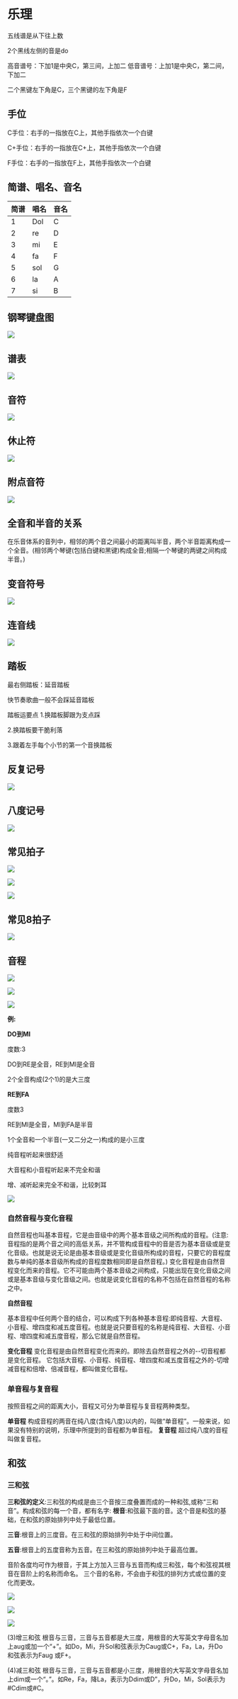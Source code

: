 # 乐理

五线谱是从下往上数

2个黑线左侧的音是do

高音谱号：下加1是中央C，第三间，上加二
低音谱号：上加1是中央C，第二间，下加二

二个黑键左下角是C，三个黑键的左下角是F

## 手位

C手位：右手的一指放在C上，其他手指依次一个白键

C+手位：右手的一指放在C+上，其他手指依次一个白键

F手位：右手的一指放在F上，其他手指依次一个白键

## 简谱、唱名、音名

| 简谱  | 唱名  | 音名  |
| --- | --- | --- |
| 1   | Dol | C   |
| 2   | re  | D   |
| 3   | mi  | E   |
| 4   | fa  | F   |
| 5   | sol | G   |
| 6   | la  | A   |
| 7   | si  | B   |

## 钢琴键盘图

![](C:\Users\user\Desktop\乐\钢琴键盘图.jpg)

## 谱表

![](C:\Users\user\Desktop\乐\谱表.jpg)

## 音符

![](C:\Users\user\Desktop\乐\音符.jpg)

## 休止符

![](C:\Users\user\Desktop\乐\休止符.jpg)

## 附点音符

![](C:\Users\user\Desktop\乐\附点音符.jpg)

## 全音和半音的关系

在乐音体系的音列中，相邻的两个音之间最小的距离叫半音，两个半音距离构成一个全音。(相邻两个琴键(包括白键和黑键)构成全音;相隔一个琴键的两键之间构成半音。)

 

## 变音符号

![](C:\Users\user\Desktop\乐\变音符号.png)

## 连音线

![](C:\Users\user\Desktop\乐\连音线.png)

## 踏板

最右侧踏板：延音踏板

快节奏歌曲一般不会踩延音踏板

踏板运要点
1.换踏板脚跟为支点踩

2.换踏板要干脆利落

3.跟着左手每个小节的第一个音换踏板

## 反复记号

![](C:\Users\user\Desktop\乐\反复记号.png)

## 八度记号

![](C:\Users\user\Desktop\乐\8度.jpg)

## 常见拍子

![](C:\Users\user\Desktop\乐\拍子1.jpg)

![](C:\Users\user\Desktop\乐\拍子2.jpg)

![](C:\Users\user\Desktop\乐\拍子3.jpg)

## 常见8拍子

![](C:\Users\user\Desktop\乐\8分音符.png)

## 音程

![](C:\Users\user\Desktop\乐\音程.jpg)

![](C:\Users\user\Desktop\乐\度数.jpg)

![](C:\Users\user\Desktop\乐\音数.jpg)

**例:**

**DO到MI**

度数:3

DO到RE是全音，RE到MI是全音

2个全音构成(2个1)的是大三度

**RE到FA**

度数3

RE到MI是全音，MI到FA是半音

1个全音和一个半音(一又二分之一)构成的是小三度

纯音程听起来很舒适

大音程和小音程听起来不完全和谐

增、减听起来完全不和谐，比较刺耳

![](C:\Users\user\Desktop\乐\音程写法.jpg)

### 自然音程与变化音程

自然音程也叫基本音程，它是由音级中的两个基本音级之间所构成的音程。(注意:音程指的是两个音之间的高低关系，并不管构成音程中的音是否为基本音级或是变化音级。也就是说无论是由基本音级或是变化音级所构成的音程，只要它的音程度数与单纯的基本音级所构成的音程度数相同即是自然音程。)
变化音程是由自然音程变化而来的音程。它不可能由两个基本音级之间构成，只能出现在变化音级之间或是基本音级与变化音级之间。也就是说变化音程的名称不包括在自然音程的名称之中。

**自然音程**

基本音程中任何两个音的结合，可以构成下列各种基本音程:即纯音程、大音程、小音程、增四度和减五度音程。也就是说只要音程的名称是纯音程、大音程、小音程、增四度和减五度音程，那么它就是自然音程。

**变化音程**
变化音程是由自然音程变化而来的。即除去自然音程之外的--切音程都是变化音程。
它包括大音程、小音程、纯音程、增四度和减五度音程之外的-切增减音程和倍增、倍减音程，都叫做变化音程。

### 单音程与复音程

按照音程之间的距离大小，音程又可分为单音程与复音程两种类型。

**单音程**
构成音程的两音在纯八度(含纯八度)以内的，叫做“单音程”。一般来说，如果没有特别的说明，乐理中所提到的音程都为单音程。
**复音程**
超过纯八度的音程叫做复音程。

## 和弦

### 三和弦

**三和弦的定义**:三和弦的构成是由三个音按三度叠置而成的一种和弦,或称“三和音”。构成和弦的每一个音，都有名字:
**根音**:和弦最下面的音。这个音是和弦的基础，在和弦的原始排列中处于最低位置。

**三音**:根音上的三度音。在三和弦的原始排列中处于中间位置。

**五音**:根音上的五度音称为五音。在三和弦的原始排列中处于最高位置。

音阶各度均可作为根音，于其上方加入三音与五音而构成三和弦，每个和弦视其根音在音阶上的名称而命名。
三个音的名称，不会由于和弦的排列方式或位置的变化而更改。

![](C:\Users\user\Desktop\乐\和弦.jpg)

![](C:\Users\user\Desktop\乐\大三和弦.jpg)

![](C:\Users\user\Desktop\乐\小三和弦.jpg)

(3)增三和弦
根音与三音，三音与五音都是大三度，用根音的大写英文字母音名加上aug或加一个“+”。如Do，Mi，升Sol和弦表示为Caug或C+，Fa，La，升Do 和弦表示为Faug 或F+。

(4)减三和弦
根音与三音，三音与五音都是小三度，用根音的大写英文字母音名加上dim或一个“。”。如Re，Fa，降La，表示为Ddim或D”，升Do，Mi，Sol表示为#Cdim或#C。
